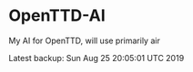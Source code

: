 # OpenTTD-AI
My AI for OpenTTD, will use primarily air

Latest backup: Sun Aug 25 20:05:01 UTC 2019
